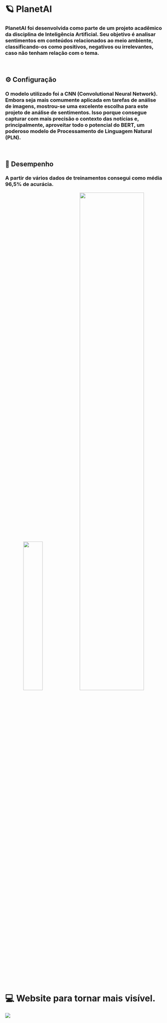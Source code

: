 # 🪐 PlanetAI
### PlanetAI foi desenvolvida como parte de um projeto acadêmico da disciplina de Inteligência Artificial. Seu objetivo é analisar sentimentos em conteúdos relacionados ao meio ambiente, classificando-os como positivos, negativos ou irrelevantes, caso não tenham relação com o tema.

<br/>

## ⚙️ Configuração
### O modelo utilizado foi a CNN (Convolutional Neural Network). Embora seja mais comumente aplicada em tarefas de análise de imagens, mostrou-se uma excelente escolha para este projeto de análise de sentimentos. Isso porque consegue capturar com mais precisão o contexto das notícias e, principalmente, aproveitar todo o potencial do BERT, um poderoso modelo de Processamento de Linguagem Natural (PLN).

<br/>

## 🚀 Desempenho
### A partir de vários dados de treinamentos consegui como média 96,5% de acurácia.

<p align="center">
  <img width="35%" src="https://github.com/user-attachments/assets/c45cd53b-65f9-42dc-86c4-f047d10912e6" />
  <img width="64%" src="https://github.com/user-attachments/assets/cbcc011d-0d1a-45d8-8d50-6ea9127a8515" />
</p>

<br/>

# 💻 Website para tornar mais visível.

<img src="https://github.com/user-attachments/assets/5c7ef2b2-e74a-487a-959a-9ec86042b753" />

